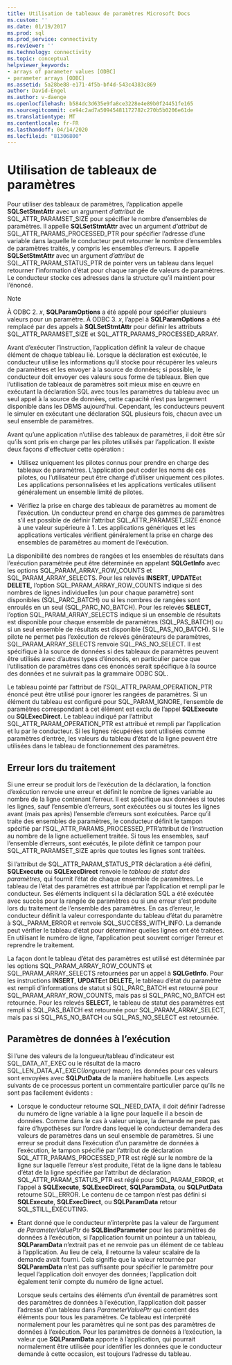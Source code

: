 ```yaml
---
title: Utilisation de tableaux de paramètres Microsoft Docs
ms.custom: ''
ms.date: 01/19/2017
ms.prod: sql
ms.prod_service: connectivity
ms.reviewer: ''
ms.technology: connectivity
ms.topic: conceptual
helpviewer_keywords:
- arrays of parameter values [ODBC]
- parameter arrays [ODBC]
ms.assetid: 5a28be88-e171-4f5b-bf4d-543c4383c869
author: David-Engel
ms.author: v-daenge
ms.openlocfilehash: b584dc3d635e9fa8ce3228e4e89b0f24451fe165
ms.sourcegitcommit: ce94c2ad7a50945481172782c270b5b0206e61de
ms.translationtype: MT
ms.contentlocale: fr-FR
ms.lasthandoff: 04/14/2020
ms.locfileid: "81306800"
---
```

# <a name="using-arrays-of-parameters"></a>Utilisation de tableaux de paramètres
Pour utiliser des tableaux de paramètres, l’application appelle **SQLSetStmtAttr** avec un argument *d’attribut* de SQL_ATTR_PARAMSET_SIZE pour spécifier le nombre d’ensembles de paramètres. Il appelle **SQLSetStmtAttr** avec un argument *d’attribut* de SQL_ATTR_PARAMS_PROCESSED_PTR pour spécifier l’adresse d’une variable dans laquelle le conducteur peut retourner le nombre d’ensembles de paramètres traités, y compris les ensembles d’erreurs. Il appelle **SQLSetStmtAttr** avec un argument *d’attribut* de SQL_ATTR_PARAM_STATUS_PTR de pointer vers un tableau dans lequel retourner l’information d’état pour chaque rangée de valeurs de paramètres. Le conducteur stocke ces adresses dans la structure qu’il maintient pour l’énoncé.  
  
> [!NOTE]  
>  À ODBC 2. *x*, **SQLParamOptions** a été appelé pour spécifier plusieurs valeurs pour un paramètre. À ODBC 3. *x*, l’appel à **SQLParamOptions** a été remplacé par des appels à **SQLSetStmtAttr** pour définir les attributs SQL_ATTR_PARAMSET_SIZE et SQL_ATTR_PARAMS_PROCESSED_ARRAY.  
  
 Avant d’exécuter l’instruction, l’application définit la valeur de chaque élément de chaque tableau lié. Lorsque la déclaration est exécutée, le conducteur utilise les informations qu’il stocke pour récupérer les valeurs de paramètres et les envoyer à la source de données; si possible, le conducteur doit envoyer ces valeurs sous forme de tableaux. Bien que l’utilisation de tableaux de paramètres soit mieux mise en œuvre en exécutant la déclaration SQL avec tous les paramètres du tableau avec un seul appel à la source de données, cette capacité n’est pas largement disponible dans les DBMS aujourd’hui. Cependant, les conducteurs peuvent le simuler en exécutant une déclaration SQL plusieurs fois, chacun avec un seul ensemble de paramètres.  
  
 Avant qu’une application n’utilise des tableaux de paramètres, il doit être sûr qu’ils sont pris en charge par les pilotes utilisés par l’application. Il existe deux façons d'effectuer cette opération :  
  
-   Utilisez uniquement les pilotes connus pour prendre en charge des tableaux de paramètres. L’application peut coder les noms de ces pilotes, ou l’utilisateur peut être chargé d’utiliser uniquement ces pilotes. Les applications personnalisées et les applications verticales utilisent généralement un ensemble limité de pilotes.  
  
-   Vérifiez la prise en charge des tableaux de paramètres au moment de l’exécution. Un conducteur prend en charge des gammes de paramètres s’il est possible de définir l’attribut SQL_ATTR_PARAMSET_SIZE énoncé à une valeur supérieure à 1. Les applications génériques et les applications verticales vérifient généralement la prise en charge des ensembles de paramètres au moment de l’exécution.  
  
 La disponibilité des nombres de rangées et les ensembles de résultats dans l’exécution paramétrée peut être déterminée en appelant **SQLGetInfo** avec les options SQL_PARAM_ARRAY_ROW_COUNTS et SQL_PARAM_ARRAY_SELECTS. Pour les relevés **INSERT**, **UPDATE**et **DELETE,** l’option SQL_PARAM_ARRAY_ROW_COUNTS indique si des nombres de lignes individuelles (un pour chaque paramètre) sont disponibles (SQL_PARC_BATCH) ou si les nombres de rangées sont enroulés en un seul (SQL_PARC_NO_BATCH). Pour les relevés **SELECT,** l’option SQL_PARAM_ARRAY_SELECTS indique si un ensemble de résultats est disponible pour chaque ensemble de paramètres (SQL_PAS_BATCH) ou si un seul ensemble de résultats est disponible (SQL_PAS_NO_BATCH). Si le pilote ne permet pas l’exécution de relevés générateurs de paramètres, SQL_PARAM_ARRAY_SELECTS renvoie SQL_PAS_NO_SELECT. Il est spécifique à la source de données si des tableaux de paramètres peuvent être utilisés avec d’autres types d’énoncés, en particulier parce que l’utilisation de paramètres dans ces énoncés serait spécifique à la source des données et ne suivrait pas la grammaire ODBC SQL.  
  
 Le tableau pointé par l’attribut de l’SQL_ATTR_PARAM_OPERATION_PTR énoncé peut être utilisé pour ignorer les rangées de paramètres. Si un élément du tableau est configuré pour SQL_PARAM_IGNORE, l’ensemble de paramètres correspondant à cet élément est exclu de l’appel **SQLExecute** ou **SQLExecDirect.** Le tableau indiqué par l’attribut SQL_ATTR_PARAM_OPERATION_PTR est attribué et rempli par l’application et lu par le conducteur. Si les lignes récupérées sont utilisées comme paramètres d’entrée, les valeurs du tableau d’état de la ligne peuvent être utilisées dans le tableau de fonctionnement des paramètres.  
  
## <a name="error-processing"></a>Erreur lors du traitement  
 Si une erreur se produit lors de l’exécution de la déclaration, la fonction d’exécution renvoie une erreur et définit le nombre de lignes variable au nombre de la ligne contenant l’erreur. Il est spécifique aux données si toutes les lignes, sauf l’ensemble d’erreurs, sont exécutées ou si toutes les lignes avant (mais pas après) l’ensemble d’erreurs sont exécutées. Parce qu’il traite des ensembles de paramètres, le conducteur définit le tampon spécifié par l’SQL_ATTR_PARAMS_PROCESSED_PTR’attribut de l’instruction au nombre de la ligne actuellement traitée. Si tous les ensembles, sauf l’ensemble d’erreurs, sont exécutés, le pilote définit ce tampon pour SQL_ATTR_PARAMSET_SIZE après que toutes les lignes sont traitées.  
  
 Si l’attribut de SQL_ATTR_PARAM_STATUS_PTR déclaration a été défini, **SQLExecute** ou **SQLExecDirect** renvoie le *tableau de statut des paramètres,* qui fournit l’état de chaque ensemble de paramètres. Le tableau de l’état des paramètres est attribué par l’application et rempli par le conducteur. Ses éléments indiquent si la déclaration SQL a été exécutée avec succès pour la rangée de paramètres ou si une erreur s’est produite lors du traitement de l’ensemble des paramètres. En cas d’erreur, le conducteur définit la valeur correspondante du tableau d’état du paramètre à SQL_PARAM_ERROR et renvoie SQL_SUCCESS_WITH_INFO. La demande peut vérifier le tableau d’état pour déterminer quelles lignes ont été traitées. En utilisant le numéro de ligne, l’application peut souvent corriger l’erreur et reprendre le traitement.  
  
 La façon dont le tableau d’état des paramètres est utilisé est déterminée par les options SQL_PARAM_ARRAY_ROW_COUNTS et SQL_PARAM_ARRAY_SELECTS retournées par un appel à **SQLGetInfo**. Pour les instructions **INSERT**, **UPDATE**et **DELETE,** le tableau d’état du paramètre est rempli d’informations de statut si SQL_PARC_BATCH est retourné pour SQL_PARAM_ARRAY_ROW_COUNTS, mais pas si SQL_PARC_NO_BATCH est retournée. Pour les relevés **SELECT,** le tableau de statut des paramètres est rempli si SQL_PAS_BATCH est retournée pour SQL_PARAM_ARRAY_SELECT, mais pas si SQL_PAS_NO_BATCH ou SQL_PAS_NO_SELECT est retournée.  
  
## <a name="data-at-execution-parameters"></a>Paramètres de données à l’exécution  
 Si l’une des valeurs de la longueur/tableau d’indicateur est SQL_DATA_AT_EXEC ou le résultat de la macro SQL_LEN_DATA_AT_EXEC(*longueur)* macro, les données pour ces valeurs sont envoyées avec **SQLPutData** de la manière habituelle. Les aspects suivants de ce processus portent un commentaire particulier parce qu’ils ne sont pas facilement évidents :  
  
-   Lorsque le conducteur retourne SQL_NEED_DATA, il doit définir l’adresse du numéro de ligne variable à la ligne pour laquelle il a besoin de données. Comme dans le cas à valeur unique, la demande ne peut pas faire d’hypothèses sur l’ordre dans lequel le conducteur demandera des valeurs de paramètres dans un seul ensemble de paramètres. Si une erreur se produit dans l’exécution d’un paramètre de données à l’exécution, le tampon spécifié par l’attribut de déclaration SQL_ATTR_PARAMS_PROCESSED_PTR est réglé sur le nombre de la ligne sur laquelle l’erreur s’est produite, l’état de la ligne dans le tableau d’état de la ligne spécifiée par l’attribut de déclaration SQL_ATTR_PARAM_STATUS_PTR est réglé pour SQL_PARAM_ERROR, et l’appel à **SQLExecute**, **SQLExecDirect**, **SQLParamData**, ou **SQLPutData** retourne SQL_ERROR. Le contenu de ce tampon n’est pas défini si **SQLExecute**, **SQLExecDirect**, ou **SQLParamData** retour SQL_STILL_EXECUTING.  
  
-   Étant donné que le conducteur n’interprète pas la valeur de l’argument *de ParameterValuePtr* de **SQLBindParameter** pour les paramètres de données à l’exécution, si l’application fournit un pointeur à un tableau, **SQLParamData** n’extrait pas et ne renvoie pas un élément de ce tableau à l’application. Au lieu de cela, il retourne la valeur scalaire de la demande avait fourni. Cela signifie que la valeur retournée par **SQLParamData** n’est pas suffisante pour spécifier le paramètre pour lequel l’application doit envoyer des données; l’application doit également tenir compte du numéro de ligne actuel.  
  
     Lorsque seuls certains des éléments d’un éventail de paramètres sont des paramètres de données à l’exécution, l’application doit passer l’adresse d’un tableau dans *ParameterValuePtr* qui contient des éléments pour tous les paramètres. Ce tableau est interprété normalement pour les paramètres qui ne sont pas des paramètres de données à l’exécution. Pour les paramètres de données à l’exécution, la valeur que **SQLParamData** apporte à l’application, qui pourrait normalement être utilisée pour identifier les données que le conducteur demande à cette occasion, est toujours l’adresse du tableau.
